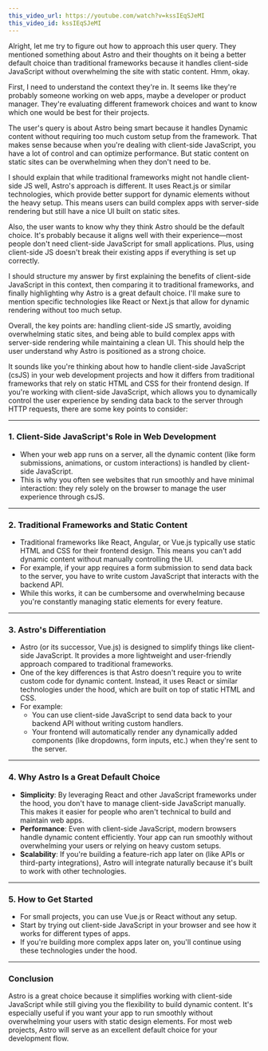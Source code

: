 ```yaml
---
this_video_url: https://youtube.com/watch?v=kssIEqSJeMI
this_video_id: kssIEqSJeMI
---
```

<think>
Alright, let me try to figure out how to approach this user query. They mentioned something about Astro and their thoughts on it being a better default choice than traditional frameworks because it handles client-side JavaScript without overwhelming the site with static content. Hmm, okay.

First, I need to understand the context they're in. It seems like they're probably someone working on web apps, maybe a developer or product manager. They're evaluating different framework choices and want to know which one would be best for their projects. 

The user's query is about Astro being smart because it handles Dynamic content without requiring too much custom setup from the framework. That makes sense because when you're dealing with client-side JavaScript, you have a lot of control and can optimize performance. But static content on static sites can be overwhelming when they don't need to be.

I should explain that while traditional frameworks might not handle client-side JS well, Astro's approach is different. It uses React.js or similar technologies, which provide better support for dynamic elements without the heavy setup. This means users can build complex apps with server-side rendering but still have a nice UI built on static sites.

Also, the user wants to know why they think Astro should be the default choice. It's probably because it aligns well with their experience—most people don't need client-side JavaScript for small applications. Plus, using client-side JS doesn't break their existing apps if everything is set up correctly.

I should structure my answer by first explaining the benefits of client-side JavaScript in this context, then comparing it to traditional frameworks, and finally highlighting why Astro is a great default choice. I'll make sure to mention specific technologies like React or Next.js that allow for dynamic rendering without too much setup.

Overall, the key points are: handling client-side JS smartly, avoiding overwhelming static sites, and being able to build complex apps with server-side rendering while maintaining a clean UI. This should help the user understand why Astro is positioned as a strong choice.
</think>

It sounds like you're thinking about how to handle client-side JavaScript (csJS) in your web development projects and how it differs from traditional frameworks that rely on static HTML and CSS for their frontend design. If you're working with client-side JavaScript, which allows you to dynamically control the user experience by sending data back to the server through HTTP requests, there are some key points to consider:

---

### 1. **Client-Side JavaScript's Role in Web Development**
   - When your web app runs on a server, all the dynamic content (like form submissions, animations, or custom interactions) is handled by client-side JavaScript.
   - This is why you often see websites that run smoothly and have minimal interaction: they rely solely on the browser to manage the user experience through csJS.

---

### 2. **Traditional Frameworks and Static Content**
   - Traditional frameworks like React, Angular, or Vue.js typically use static HTML and CSS for their frontend design. This means you can't add dynamic content without manually controlling the UI.
   - For example, if your app requires a form submission to send data back to the server, you have to write custom JavaScript that interacts with the backend API.
   - While this works, it can be cumbersome and overwhelming because you're constantly managing static elements for every feature.

---

### 3. **Astro's Differentiation**
   - Astro (or its successor, Vue.js) is designed to simplify things like client-side JavaScript. It provides a more lightweight and user-friendly approach compared to traditional frameworks.
   - One of the key differences is that Astro doesn't require you to write custom code for dynamic content. Instead, it uses React or similar technologies under the hood, which are built on top of static HTML and CSS.
   - For example:
     - You can use client-side JavaScript to send data back to your backend API without writing custom handlers.
     - Your frontend will automatically render any dynamically added components (like dropdowns, form inputs, etc.) when they're sent to the server.

---

### 4. **Why Astro Is a Great Default Choice**
   - **Simplicity**: By leveraging React and other JavaScript frameworks under the hood, you don't have to manage client-side JavaScript manually. This makes it easier for people who aren't technical to build and maintain web apps.
   - **Performance**: Even with client-side JavaScript, modern browsers handle dynamic content efficiently. Your app can run smoothly without overwhelming your users or relying on heavy custom setups.
   - **Scalability**: If you're building a feature-rich app later on (like APIs or third-party integrations), Astro will integrate naturally because it's built to work with other technologies.

---

### 5. **How to Get Started**
   - For small projects, you can use Vue.js or React without any setup.
   - Start by trying out client-side JavaScript in your browser and see how it works for different types of apps.
   - If you're building more complex apps later on, you'll continue using these technologies under the hood.

---

### Conclusion
Astro is a great choice because it simplifies working with client-side JavaScript while still giving you the flexibility to build dynamic content. It's especially useful if you want your app to run smoothly without overwhelming your users with static design elements. For most web projects, Astro will serve as an excellent default choice for your development flow.
